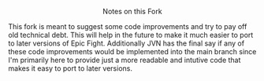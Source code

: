 <div align="center"><p font-size:4em;>Notes on this Fork</p></div> 
This fork is meant to suggest some code improvements and try to pay off old technical debt. This will help in the future to make it much easier to port to later versions of Epic Fight.
Additionally JVN has the final say if any of these code improvements would be implemented into the main branch since I'm primarily here to provide just a more readable and intutive code that makes it easy to port to later versions.
